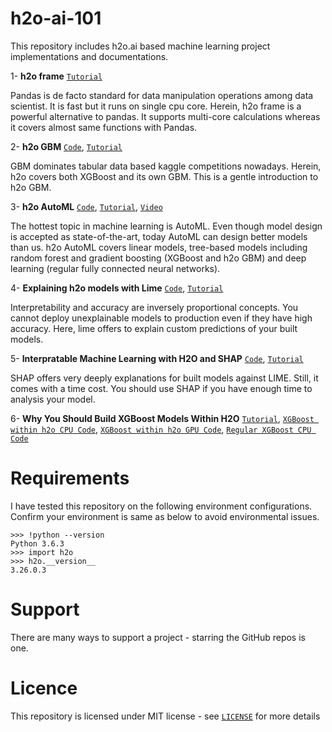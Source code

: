 # h2o-ai-101

This repository includes h2o.ai based machine learning project implementations and documentations.

1- **h2o frame** [`Tutorial`](https://sefiks.com/2019/09/13/h2o-frame-calling-forth-the-power-of-ten-tigers/)

Pandas is de facto standard for data manipulation operations among data scientist. It is fast but it runs on single cpu core. Herein, h2o frame is a powerful alternative to pandas. It supports multi-core calculations whereas it covers almost same functions with Pandas.

2- **h2o GBM** [`Code`](https://github.com/serengil/h2o-ai-101/blob/master/python/H2O-GBM.ipynb), [`Tutorial`](https://sefiks.com/2019/09/18/a-gentle-introduction-to-h2o-gbm/)

GBM dominates tabular data based kaggle competitions nowadays. Herein, h2o covers both XGBoost and its own GBM. This is a gentle introduction to h2o GBM.

3- **h2o AutoML** [`Code`](https://github.com/serengil/h2o-ai-101/blob/master/python/H2O-AutoML.ipynb), [`Tutorial`](https://sefiks.com/2019/09/03/a-gentle-introduction-to-h2o-automl/), [`Video`](https://youtu.be/a1Uwa7cagGw)

The hottest topic in machine learning is AutoML. Even though model design is accepted as state-of-the-art, today AutoML can design better models than us. h2o AutoML covers linear models, tree-based models including random forest and gradient boosting (XGBoost and h2o GBM) and deep learning (regular fully connected neural networks).

4- **Explaining h2o models with Lime** [`Code`](https://github.com/serengil/h2o-ai-101/blob/master/python/h2o-lime.ipynb), [`Tutorial`](https://sefiks.com/2019/09/19/explaining-h2o-models-with-lime/)

Interpretability and accuracy are inversely proportional concepts. You cannot deploy unexplainable models to production even if they have high accuracy. Here, lime offers to explain custom predictions of your built models.

5- **Interpratable Machine Learning with H2O and SHAP** [`Code`](https://github.com/serengil/h2o-ai-101/blob/master/python/h2o-shap.ipynb), [`Tutorial`](https://sefiks.com/2019/10/10/interpretable-machine-learning-with-h2o-and-shap/)

SHAP offers very deeply explanations for built models against LIME. Still, it comes with a time cost. You should use SHAP if you have enough time to analysis your model.

6- **Why You Should Build XGBoost Models Within H2O** [`Tutorial`](https://sefiks.com/2019/11/06/why-you-should-build-xgboost-models-within-h2o), [`XGBoost within h2o CPU Code`](https://github.com/serengil/h2o-ai-101/blob/master/python/XGBoost-In-H2O-CPU.ipynb), [`XGBoost within h2o GPU Code`](https://github.com/serengil/h2o-ai-101/blob/master/python/XGBoost-In-H2O-GPU.ipynb), [`Regular XGBoost CPU Code`](https://github.com/serengil/h2o-ai-101/blob/master/python/Regular-XGBoost.ipynb)

# Requirements

I have tested this repository on the following environment configurations. Confirm your environment is same as below to avoid environmental issues.

```
>>> !python --version
Python 3.6.3
>>> import h2o
>>> h2o.__version__
3.26.0.3
```

# Support

There are many ways to support a project - starring the GitHub repos is one.

# Licence

This repository is licensed under MIT license - see [`LICENSE`](https://github.com/serengil/h2o-ai-101/blob/master/LICENSE) for more details
